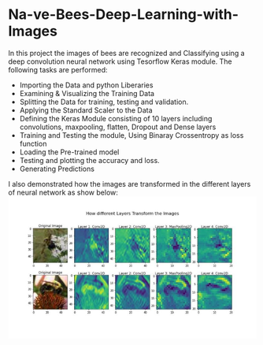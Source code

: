 # Na-ve-Bees-Deep-Learning-with-Images #
In this project the images of bees are recognized and Classifying using a deep convolution neural network using Tesorflow Keras module. The following tasks are performed:

* Importing the Data and python Liberaries
* Examining & Visualizing the Training Data
* Splitting the Data for training, testing and validation.
* Applying the Standard Scaler to the Data
* Defining the Keras Module consisting of 10 layers including convolutions, maxpooling, flatten, Dropout and Dense layers
* Training and Testing the module, Using Binaray Crossentropy as loss function
* Loading the Pre-trained model
* Testing and plotting the accuracy and loss.
* Generating Predictions

I also demonstrated how the images are transformed in the different layers of neural network as show below:
![Transformation of Images in Layers of Neural Network](https://github.com/botAshar/Na-ve-Bees-Deep-Learning-with-Images/blob/main/Layer%20Transformations.jfif)
